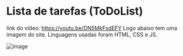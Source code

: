 # Lista de tarefas (ToDoList)
link do vídeo: https://youtu.be/DN5MkFsdEFY
Logo abaixo tem uma imagem do site.
Linguagens usadas foram HTML, CSS e JS.

![image](https://github.com/EduDarif/Lista_Tarefas/assets/130187991/71fc5951-9f80-4e7b-8f8f-a636f9c4f832)
